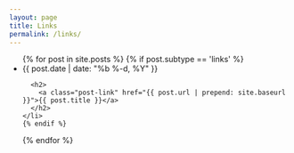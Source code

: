 ```yaml
---
layout: page
title: Links
permalink: /links/
---
```


<ul class="post-list">
  {% for post in site.posts %}
    {% if post.subtype == 'links' %}
    <li>
      <span class="post-meta">{{ post.date | date: "%b %-d, %Y" }}</span>

      <h2>
        <a class="post-link" href="{{ post.url | prepend: site.baseurl }}">{{ post.title }}</a>
      </h2>
    </li>
    {% endif %}
  {% endfor %}
</ul>
